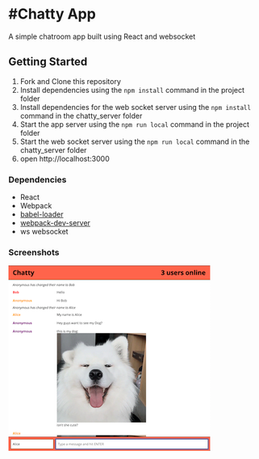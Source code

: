 #Chatty App
=====================

A simple chatroom app built using React and websocket

## Getting Started

1. Fork and Clone this repository 
2. Install dependencies using the `npm install` command in the project folder
3. Install dependencies for the web socket server using the `npm install` command in the chatty_server folder
4. Start the app server using the `npm run local` command in the project folder
5. Start the web socket server using the `npm run local` command in the chatty_server folder
6. open http://localhost:3000

### Dependencies

* React
* Webpack
* [babel-loader](https://github.com/babel/babel-loader)
* [webpack-dev-server](https://github.com/webpack/webpack-dev-server)
* ws websocket


### Screenshots
!["Chat"](https://github.com/JerChuang/Chatty/blob/master/chat.png)
